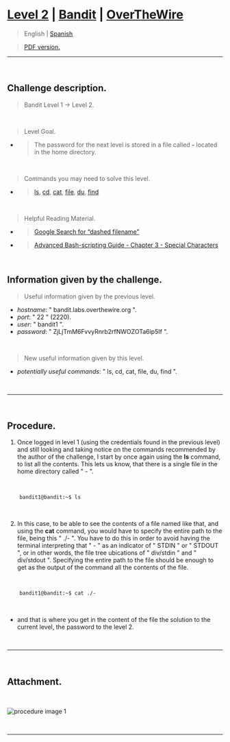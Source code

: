 
# [Level 2](https://overthewire.org/wargames/bandit/bandit2.html) | [Bandit](https://overthewire.org/wargames/bandit/) | [OverTheWire](https://overthewire.org/wargames/)

> English | [Spanish](https://github.com/frandausmeier/CTF_Write-Ups/blob/main/OverTheWire/Bandit/Level_2/nivel-2_bandit_overthewire_esp.md)

> [PDF version.](https://github.com/frandausmeier/CTF_Write-Ups/blob/main/OverTheWire/Bandit/Level_2/level-2_bandit_overthewire_eng.pdf)

-----

<br>

## Challenge description.

> Bandit Level 1 → Level 2.

<br>

> Level Goal.
- > The password for the next level is stored in a file called  **-**  located in the home directory.

<br>

> Commands you may need to solve this level.
- > [ls](https://manpages.ubuntu.com/manpages/noble/man1/ls.1.html),  [cd](https://manpages.ubuntu.com/manpages/noble/man1/cd.1posix.html),  [cat](https://manpages.ubuntu.com/manpages/noble/man1/cat.1.html),  [file](https://manpages.ubuntu.com/manpages/noble/man1/file.1.html),  [du](https://manpages.ubuntu.com/manpages/noble/man1/du.1.html),  [find](https://manpages.ubuntu.com/manpages/noble/man1/find.1.html)

<br>

> Helpful Reading Material.
- > [Google Search for “dashed filename”](https://www.google.com/search?q=dashed+filename)
- > [Advanced Bash-scripting Guide - Chapter 3 - Special Characters](https://linux.die.net/abs-guide/special-chars.html)

<br>

## Information given by the challenge.
> Useful information given by the previous level.
- _hostname_: " bandit.labs.overthewire.org ".
- _port_: " 22 " (2220).
- _user_: " bandit1 ".
- _password_: " ZjLjTmM6FvvyRnrb2rfNWOZOTa6ip5If ".

<br>

> New useful information given by this level.
- _potentially useful commands_: " ls, cd, cat, file, du, find ".

<br>

-----

<br>

## Procedure.
1. Once logged in level 1 (using the credentials found in the previous level) and still looking and taking notice on the commands recommended by the author of the challenge, I start by once again using the **ls** command, to list all the contents. This lets us know, that there is a single file in the home directory called " - ".
    
<br>

```bash
	bandit1@bandit:~$ ls
```

<br>

2. In this case, to be able to see the contents of a file named like that, and using the **cat** command, you would have to specify the entire path to the file, being this " ./- ". You have to do this in order to avoid having the terminal interpreting that " - " as an indicator of " STDIN "  or " STDOUT ", or in other words, the file tree ubications of " div/stdin " and " div/stdout ". Specifying the entire path to the file should be enough to get as the output of the command all the contents of the file. 

<br>

```bash
	bandit1@bandit:~$ cat ./-
```

<br>

* and that is where you get in the content of the file the solution to the current level, the password to the level 2.

<br>

-----

<br>

## Attachment.

<br>

![procedure image 1](https://github.com/frandausmeier/CTF_Write-Ups/blob/main/OverTheWire/Bandit/Level_2/attachments/procedure_bandit2.png?raw=true)

<br>

----

